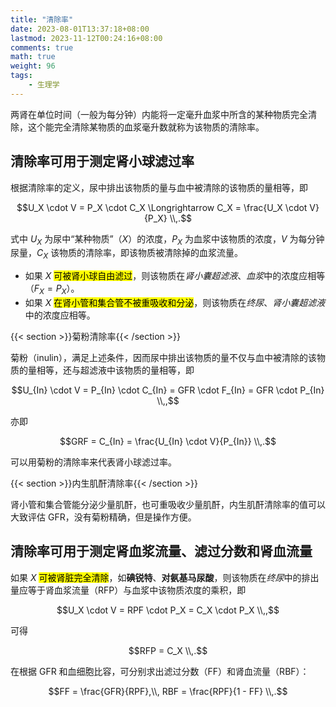 ```yaml
---
title: "清除率"
date: 2023-08-01T13:37:18+08:00
lastmod: 2023-11-12T00:24:16+08:00
comments: true
math: true
weight: 96
tags:
    - 生理学
---
```


两肾在单位时间（一般为每分钟）内能将一定毫升血浆中所含的某种物质完全清除，这个能完全清除某物质的血浆毫升数就称为该物质的清除率。

<!--more-->

## 清除率可用于测定肾小球滤过率

根据清除率的定义，尿中排出该物质的量与血中被清除的该物质的量相等，即

$$U_X \cdot V = P_X \cdot C_X \Longrightarrow C_X = \frac{U_X \cdot V}{P_X}
\\,.$$

式中 $U_X$ 为尿中“某种物质”（$X$）的浓度，$P_X$ 为血浆中该物质的浓度，$V$ 为每分钟尿量，$C_X$ 该物质的清除率，即该物质被清除掉的血浆流量。

- 如果 $X$ <mark>可被肾小球自由滤过</mark>，则该物质在*肾小囊超滤液*、*血浆*中的浓度应相等（$F_X = P_X$）。
- 如果 $X$ <mark>在肾小管和集合管不被重吸收和分泌</mark>，则该物质在*终尿*、*肾小囊超滤液*中的浓度应相等。

{{< section >}}菊粉清除率{{< /section >}}

菊粉（inulin），满足上述条件，因而尿中排出该物质的量不仅与血中被清除的该物质的量相等，还与超滤液中该物质的量相等，即

$$U_{In} \cdot V = P_{In} \cdot C_{In} = GFR \cdot F_{In} = GFR \cdot P_{In}
\\,,$$

亦即

$$GRF = C_{In} = \frac{U_{In} \cdot V}{P_{In}}
\\,.$$

可以用菊粉的清除率来代表肾小球滤过率。

{{< section >}}内生肌酐清除率{{< /section >}}

肾小管和集合管能分泌少量肌酐，也可重吸收少量肌酐，内生肌酐清除率的值可以大致评估 GFR，没有菊粉精确，但是操作方便。

## 清除率可用于测定肾血浆流量、滤过分数和肾血流量

如果 $X$ <mark>可被肾脏完全清除</mark>，如**碘锐特**、**对氨基马尿酸**，则该物质在*终尿*中的排出量应等于肾血浆流量（RFP）与血浆中该物质浓度的乘积，即

$$U_X \cdot V = RPF \cdot P_X = C_X \cdot P_X
\\,,$$

可得

$$RFP = C_X
\\,.$$

在根据 GFR 和血细胞比容，可分别求出滤过分数（FF）和肾血流量（RBF）：

$$FF = \frac{GFR}{RPF},\\, RBF = \frac{RPF}{1 - FF}
\\,.$$
